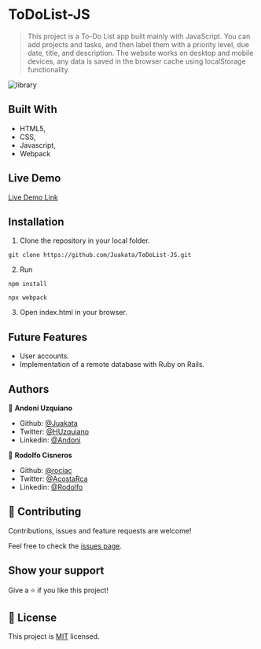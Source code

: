 # ToDoList-JS

> This project is a To-Do List app built mainly with JavaScript. You can add projects and tasks, and then label them with a priority level, due date, title, and description. The website works on desktop and mobile devices, any data is saved in the browser cache using localStorage functionality.

![library](https://user-images.githubusercontent.com/11781597/71129502-362df480-21b5-11ea-8f7e-cc78d4383143.png)


## Built With

- HTML5,
- CSS,
- Javascript,
- Webpack

## Live Demo

[Live Demo Link](https://raw.githack.com/Juakata/ToDoList-JS/development/dist/index.html)

## Installation

1. Clone the repository in your local folder.
```
git clone https://github.com/Juakata/ToDoList-JS.git
```
2. Run
```
npm install
```
```
npx webpack
```
3. Open index.html in your browser.

## Future Features

- User accounts.
- Implementation of a remote database with Ruby on Rails.

## Authors

👤 **Andoni Uzquiano**

- Github: [@Juakata](https://github.com/Juakata)
- Twitter: [@HUzquiano](https://twitter.com/HUzquiano)
- Linkedin: [@Andoni](https://www.linkedin.com/in/andoni-uzquiano-31304818a/)

👤 **Rodolfo Cisneros**

- Github: [@rociac](https://github.com/rociac)
- Twitter: [@AcostaRca](https://twitter.com/AcostaRca)
- Linkedin: [@Rodolfo](https://www.linkedin.com/in/rociac/)

## 🤝 Contributing

Contributions, issues and feature requests are welcome!

Feel free to check the [issues page](https://github.com/Juakata/ToDoList-JS/issues).

## Show your support

Give a ⭐️ if you like this project!

## 📝 License

This project is [MIT](https://opensource.org/licenses/MIT) licensed.
